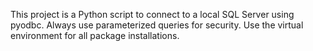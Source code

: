 <!-- Use this file to provide workspace-specific custom instructions to Copilot. For more details, visit https://code.visualstudio.com/docs/copilot/copilot-customization#_use-a-githubcopilotinstructionsmd-file -->

This project is a Python script to connect to a local SQL Server using pyodbc. Always use parameterized queries for security. Use the virtual environment for all package installations.
